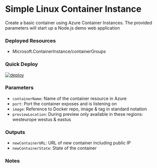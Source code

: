 # Simple Linux Container Instance
Create a basic container using Azure Container Instances. The provided parameters will start up a Node.js demo web application


### Deployed Resources
- Microsoft.ContainerInstance/containerGroups


### Quick Deploy
[![deploy](http://files.bencoleman.co.uk/img/azuredeploy.png)](https://portal.azure.com/#create/Microsoft.Template/uri/https%3A%2F%2Fraw.githubusercontent.com%2Fbenc-uk%2Fazure-arm%2Fmaster%2Fiaas-containers%2Flinux-container%2Fazuredeploy.json)  


### Parameters
- `containerName`: Name of the container resource in Azure
- `port`: Port the container exposes and is listening on
- `image`: Reference to Docker repo, image & tag in standard notation
- `previewLocation`: During preview only available in these regions: westeurope westus & eastus


### Outputs
- `newContainerURL`: URL of new container including public IP
- `newContainerState`: State of the container


### Notes
